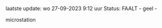 laatste update: 
wo 27-09-2023  9:12   uur 
Status: FAALT - geel - 
<div class="service Y">microstation</div>